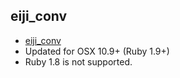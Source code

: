 ## eiji_conv
- [eiji_conv](http://www.binword.com/blog/archives/000569.html)
- Updated for OSX 10.9+ (Ruby 1.9+)
- Ruby 1.8 is not supported.
